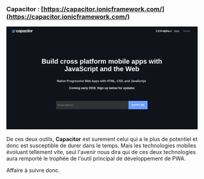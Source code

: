 ### Capacitor : [https://capacitor.ionicframework.com/](https://capacitor.ionicframework.com/)

![](/assets/ionic_capacitor.png)

De ces deux outils, **Capacitor** est surement celui qui a le plus de potentiel et donc est susceptible de durer dans le temps. Mais les technologies mobiles évoluant tellement vite, seul l'avenir nous dira qui de ces deux technologies aura remporté le trophée de l'outil principal  de développement de PWA.

Affaire à suivre donc.

[^1]: MDN web docs : [https://developer.mozilla.org/fr/docs/Web/Web\_Components](https://developer.mozilla.org/fr/docs/Web/Web_Components)

[^2]: Ressources du W3C sur les WebComponents  : [https://www.w3.org/wiki/WebComponents/](https://www.w3.org/wiki/WebComponents/)
